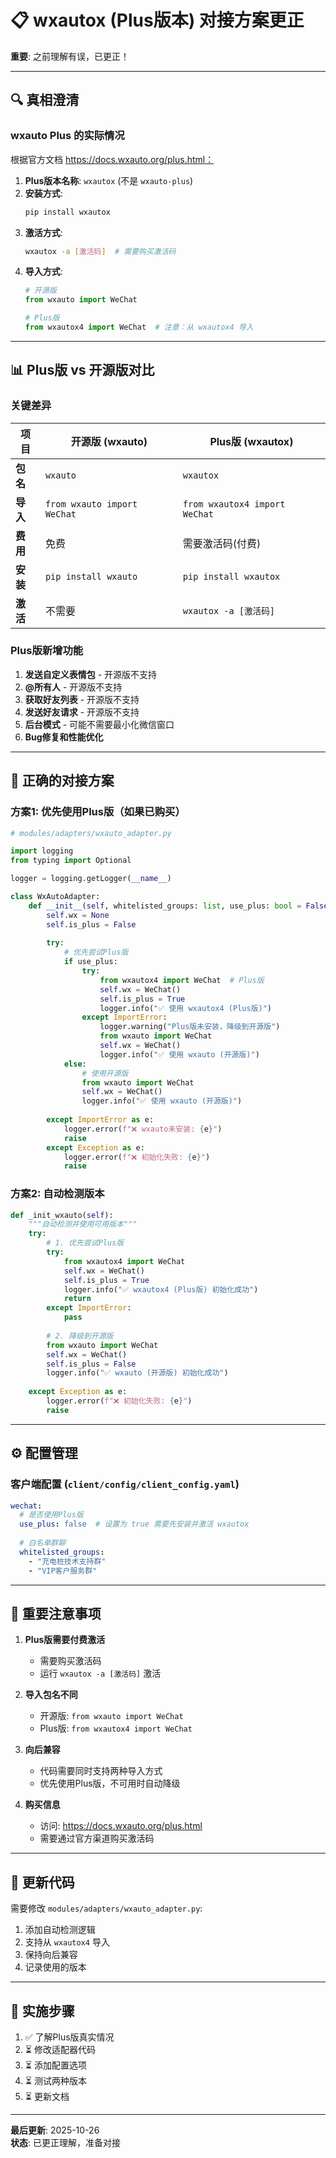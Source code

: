 # 📋 wxautox (Plus版本) 对接方案更正

**重要**: 之前理解有误，已更正！

---

## 🔍 真相澄清

### wxauto Plus 的实际情况

根据官方文档 https://docs.wxauto.org/plus.html：

1. **Plus版本名称**: `wxautox` (不是 `wxauto-plus`)
2. **安装方式**: 
   ```bash
   pip install wxautox
   ```
3. **激活方式**: 
   ```bash
   wxautox -a [激活码]  # 需要购买激活码
   ```
4. **导入方式**:
   ```python
   # 开源版
   from wxauto import WeChat
   
   # Plus版
   from wxautox4 import WeChat  # 注意：从 wxautox4 导入
   ```

---

## 📊 Plus版 vs 开源版对比

### 关键差异

| 项目 | 开源版 (wxauto) | Plus版 (wxautox) |
|------|----------------|------------------|
| **包名** | `wxauto` | `wxautox` |
| **导入** | `from wxauto import WeChat` | `from wxautox4 import WeChat` |
| **费用** | 免费 | 需要激活码(付费) |
| **安装** | `pip install wxauto` | `pip install wxautox` |
| **激活** | 不需要 | `wxautox -a [激活码]` |

### Plus版新增功能

1. **发送自定义表情包** - 开源版不支持
2. **@所有人** - 开源版不支持
3. **获取好友列表** - 开源版不支持
4. **发送好友请求** - 开源版不支持
5. **后台模式** - 可能不需要最小化微信窗口
6. **Bug修复和性能优化**

---

## 🔧 正确的对接方案

### 方案1: 优先使用Plus版（如果已购买）

```python
# modules/adapters/wxauto_adapter.py

import logging
from typing import Optional

logger = logging.getLogger(__name__)

class WxAutoAdapter:
    def __init__(self, whitelisted_groups: list, use_plus: bool = False):
        self.wx = None
        self.is_plus = False
        
        try:
            # 优先尝试Plus版
            if use_plus:
                try:
                    from wxautox4 import WeChat  # Plus版
                    self.wx = WeChat()
                    self.is_plus = True
                    logger.info("✅ 使用 wxautox4 (Plus版)")
                except ImportError:
                    logger.warning("Plus版未安装，降级到开源版")
                    from wxauto import WeChat
                    self.wx = WeChat()
                    logger.info("✅ 使用 wxauto (开源版)")
            else:
                # 使用开源版
                from wxauto import WeChat
                self.wx = WeChat()
                logger.info("✅ 使用 wxauto (开源版)")
                
        except ImportError as e:
            logger.error(f"❌ wxauto未安装: {e}")
            raise
        except Exception as e:
            logger.error(f"❌ 初始化失败: {e}")
            raise
```

### 方案2: 自动检测版本

```python
def _init_wxauto(self):
    """自动检测并使用可用版本"""
    try:
        # 1. 优先尝试Plus版
        try:
            from wxautox4 import WeChat
            self.wx = WeChat()
            self.is_plus = True
            logger.info("✅ wxautox4 (Plus版) 初始化成功")
            return
        except ImportError:
            pass
        
        # 2. 降级到开源版
        from wxauto import WeChat
        self.wx = WeChat()
        self.is_plus = False
        logger.info("✅ wxauto (开源版) 初始化成功")
        
    except Exception as e:
        logger.error(f"❌ 初始化失败: {e}")
        raise
```

---

## ⚙️ 配置管理

### 客户端配置 (`client/config/client_config.yaml`)

```yaml
wechat:
  # 是否使用Plus版
  use_plus: false  # 设置为 true 需要先安装并激活 wxautox
  
  # 白名单群聊
  whitelisted_groups:
    - "充电桩技术支持群"
    - "VIP客户服务群"
```

---

## 🚨 重要注意事项

1. **Plus版需要付费激活**
   - 需要购买激活码
   - 运行 `wxautox -a [激活码]` 激活

2. **导入包名不同**
   - 开源版: `from wxauto import WeChat`
   - Plus版: `from wxautox4 import WeChat`

3. **向后兼容**
   - 代码需要同时支持两种导入方式
   - 优先使用Plus版，不可用时自动降级

4. **购买信息**
   - 访问: https://docs.wxauto.org/plus.html
   - 需要通过官方渠道购买激活码

---

## 📝 更新代码

需要修改 `modules/adapters/wxauto_adapter.py`:

1. 添加自动检测逻辑
2. 支持从 `wxautox4` 导入
3. 保持向后兼容
4. 记录使用的版本

---

## 🎯 实施步骤

1. ✅ 了解Plus版真实情况
2. ⏳ 修改适配器代码
3. ⏳ 添加配置选项
4. ⏳ 测试两种版本
5. ⏳ 更新文档

---

**最后更新**: 2025-10-26  
**状态**: 已更正理解，准备对接
